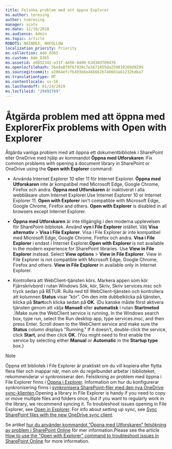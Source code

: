 ```yaml
---
title: Felsöka problem med att öppna Explorer
ms.author: toresing
author: tomresing
manager: scotv
ms.date: 12/10/2018
ms.audience: Admin
ms.topic: article
ROBOTS: NOINDEX, NOFOLLOW
localization_priority: Priority
ms.collection: Adm_O365
ms.custom: Adm_O365
ms.assetid: ed852342-e33f-4450-8400-63d30df09476
ms.openlocfilehash: 5be8a8f9f67939c7e2671855da259818269d9299
ms.sourcegitcommit: e2864efcfb493b6e46b662b746661a61232bdba7
ms.translationtype: MT
ms.contentlocale: sv-SE
ms.lasthandoff: 01/24/2019
ms.locfileid: "29492769"
---
```

# <a name="fix-problems-with-open-with-explorer"></a><span data-ttu-id="ca651-102">Åtgärda problem med att öppna med Explorer</span><span class="sxs-lookup"><span data-stu-id="ca651-102">Fix problems with Open with Explorer</span></span>

<span data-ttu-id="ca651-103">Åtgärda vanliga problem med att öppna ett dokumentbibliotek i SharePoint eller OneDrive med hjälp av kommandot **Öppna med Utforskaren** :</span><span class="sxs-lookup"><span data-stu-id="ca651-103">Fix common problems with opening a document library in SharePoint or OneDrive using the **Open with Explorer** command:</span></span> 
  
- <span data-ttu-id="ca651-p101">Använda Internet Explorer 10 eller 11 för Internet Explorer. **Öppna med Utforskaren** inte är kompatibel med Microsoft Edge, Google Chrome, Firefox och andra. **Öppna med Utforskaren** är inaktiverat i alla webbläsare utom Internet Explorer.</span><span class="sxs-lookup"><span data-stu-id="ca651-p101">Use Internet Explorer 10 or Internet Explorer 11. **Open with Explorer** isn't compatible with Microsoft Edge, Google Chrome, Firefox and others. **Open with Explorer** is disabled in all browsers except Internet Explorer.</span></span> 
    
- <span data-ttu-id="ca651-p102">**Öppna med Utforskaren** är inte tillgänglig i den moderna upplevelsen för SharePoint-bibliotek. Använd **vyn i File Explorer** istället. Välj **Visa alternativ** \> **Visa i File Explorer**. Visa i File Explorer är inte kompatibel med Microsoft Edge, Google Chrome, Firefox och andra. **Visa i File Explorer** i endast i Internet Explorer.</span><span class="sxs-lookup"><span data-stu-id="ca651-p102">**Open with Explorer** is not available in the modern experience for SharePoint libraries. Use **View in File Explorer** instead. Select **View options** \> **View in File Explorer**. View in File Explorer is not compatible with Microsoft Edge, Google Chrome, Firefox and others. **View in File Explorer** in available only in Internet Explorer.</span></span> 
    
- <span data-ttu-id="ca651-p103">Kontrollera att WebClient-tjänsten körs. Markera appen som kör Fjärrskrivbord i rutan Windows Sök, kör, Skriv, Skriv services.msc och tryck sedan på RETUR. Rulla ned till WebClient-tjänsten och kontrollera att kolumnen **Status** visar ”kör”. Om den inte dubbelklicka på tjänsten, klicka på **Start**och klicka sedan på **OK**. (Du kanske måste först aktivera tjänsten genom att välja **Manuell** eller **automatisk** i rutan **Startmetod** .)</span><span class="sxs-lookup"><span data-stu-id="ca651-p103">Make sure the WebClient service is running. In the Windows search box, type run, select the Run desktop app, type services.msc, and then press Enter. Scroll down to the WebClient service and make sure the **Status** column displays "Running." If it doesn't, double-click the service, click **Start**, and then click **OK**. (You might need to first enable the service by selecting either **Manual** or **Automatic** in the **Startup type** box.)</span></span> 
    
> [!NOTE]
> <span data-ttu-id="ca651-p104">Öppna ett bibliotek i File Explorer är praktiskt om du vill kopiera eller flytta flera filer och mappar när, men om du regelbundet arbetar i biblioteket, rekommenderar vi synkroniserar den. Felsökning av problem med öppna i File Explorer finns i [Öppna i Explorer](https://go.microsoft.com/fwlink/?linkid=871665). Information om hur du konfigurerar synkronisering finns i [synkronisera SharePoint-filer med den nya OneDrive sync-klienten](https://go.microsoft.com/fwlink/?linkid=871666).</span><span class="sxs-lookup"><span data-stu-id="ca651-p104">Opening a library in File Explorer is handy if you need to copy or move multiple files and folders once, but if you want to regularly work in the library, we recommend syncing it. To troubleshoot issues opening in File Explorer, see [Open in Explorer](https://go.microsoft.com/fwlink/?linkid=871665). For info about setting up sync, see [Sync SharePoint files with the new OneDrive sync client](https://go.microsoft.com/fwlink/?linkid=871666).</span></span>
  
<span data-ttu-id="ca651-120">Se artikel [hur du använder kommandot ”Öppna med Utforskaren” felsökning av problem i SharePoint Online](https://support.office.com/en-us/article/How-to-use-the-Open-with-Explorer-command-to-troubleshoot-issues-in-SharePoint-Online-87155331-0c92-4224-a4c1-da5c21c4ade4) för mer information.</span><span class="sxs-lookup"><span data-stu-id="ca651-120">Please see the article [How to use the "Open with Explorer" command to troubleshoot issues in SharePoint Online](https://support.office.com/en-us/article/How-to-use-the-Open-with-Explorer-command-to-troubleshoot-issues-in-SharePoint-Online-87155331-0c92-4224-a4c1-da5c21c4ade4) for more information.</span></span> 
  

